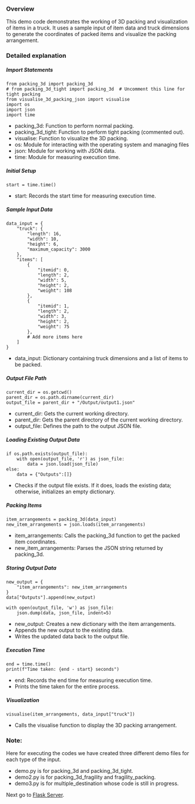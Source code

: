 ### Overview
This demo code demonstrates the working of 3D packing and visualization of items in a truck. It uses a sample input of item data and truck dimensions to generate the coordinates of packed items and visualize the packing arrangement.

### Detailed explanation
##### Import Statements
```
from packing_3d import packing_3d
# from packing_3d_tight import packing_3d  # Uncomment this line for tight packing
from visualise_3d_packing_json import visualise
import os
import json
import time
```
* packing_3d: Function to perform normal packing.
* packing_3d_tight: Function to perform tight packing (commented out).
* visualise: Function to visualize the 3D packing.
* os: Module for interacting with the operating system and managing files
* json: Module for working with JSON data.
* time: Module for measuring execution time.
##### Initial Setup
```
start = time.time()
```
* start: Records the start time for measuring execution time.
##### Sample Input Data
```
data_input = {
    "truck": {
        "length": 16,
        "width": 10,
        "height": 6,
        "maximum_capacity": 3000
    },
    "items": [
        {
            "itemid": 0,
            "length": 2,
            "width": 5,
            "height": 2,
            "weight": 108
        },
        {
            "itemid": 1,
            "length": 2,
            "width": 3,
            "height": 2,
            "weight": 75
        },
        # Add more items here
    ]
}
```
* data_input: Dictionary containing truck dimensions and a list of items to be packed.
##### Output File Path
```
current_dir = os.getcwd()
parent_dir = os.path.dirname(current_dir)
output_file = parent_dir + "/Output/output1.json"
```
* current_dir: Gets the current working directory.
* parent_dir: Gets the parent directory of the current working directory.
* output_file: Defines the path to the output JSON file.
##### Loading Existing Output Data
```
if os.path.exists(output_file):
    with open(output_file, 'r') as json_file:
        data = json.load(json_file)
else:
    data = {"Outputs":[]}
```
* Checks if the output file exists. If it does, loads the existing data; otherwise, initializes an empty dictionary.
##### Packing Items
```
item_arrangements = packing_3d(data_input)
new_item_arrangements = json.loads(item_arrangements)
```
* item_arrangements: Calls the packing_3d function to get the packed item coordinates.
* new_item_arrangements: Parses the JSON string returned by packing_3d.
##### Storing Output Data
```
new_output = {
    "item_arrangements": new_item_arrangements
}
data["Outputs"].append(new_output)

with open(output_file, 'w') as json_file:
    json.dump(data, json_file, indent=5)
```
* new_output: Creates a new dictionary with the item arrangements.
* Appends the new output to the existing data.
* Writes the updated data back to the output file.
##### Execution Time
```
end = time.time()
print(f"Time taken: {end - start} seconds")
```
* end: Records the end time for measuring execution time.
* Prints the time taken for the entire process.
##### Visualization
```
visualise(item_arrangements, data_input["truck"])
```
* Calls the visualise function to display the 3D packing arrangement.

### Note:
Here for executing the codes we have created three different demo files for each type of the input.
* demo.py is for packing_3d and packing_3d_tight.
* demo2.py is for packing_3d_fragility and fragility_packing.
* demo3.py is for multiple_destination whose code is still in progress.

Next go to [Flask Server](https://github.com/codechiefVignesh/bin_packing_iitm/blob/main/Documentation/document5.md). 
